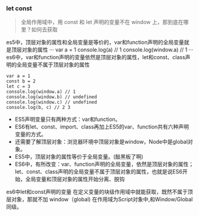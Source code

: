 ### let const
> 全局作用域中，用 const 和 let 声明的变量不在 window 上，那到底在哪里？如何去获取    

es5中，顶层对象的属性和全局变量是等价的，var和function声明的全局变量就是顶层对象的属性
···
var a = 1
console.log(a) // 1
console.log(window.a) // 1
···
es6中，var和function声明的变量依然是顶层对象的属性，let和const、class声明的全局变量不属于顶层对象的属性
```
var a = 1
const b = 2
let c = 3
console.log(window.a) // 1
console.log(window.b) // undefined
console.log(window.c) // undefined
console.log(b, c) // 2 3
```

- ES5声明变量只有两种方式：var和function。
- ES6有let、const、import、class再加上ES5的var、function共有六种声明变量的方式。
- 还需要了解顶层对象：浏览器环境中顶层对象是window，Node中是global对象。
- ES5中，顶层对象的属性等价于全局变量。(敲黑板了啊)
- ES6中，有所改变：var、function声明的全局变量，依然是顶层对象的属性；let、const、class声明的全局变量不属于顶层对象的属性，也就是说ES6开始，全局变量和顶层对象的属性开始分离、脱钩

es6中let和const声明的变量 在定义变量的块级作用域中就能获取，既然不属于顶层对象，那就不加 window（global)
在作用域为Script对象中,和Window/Global同级。